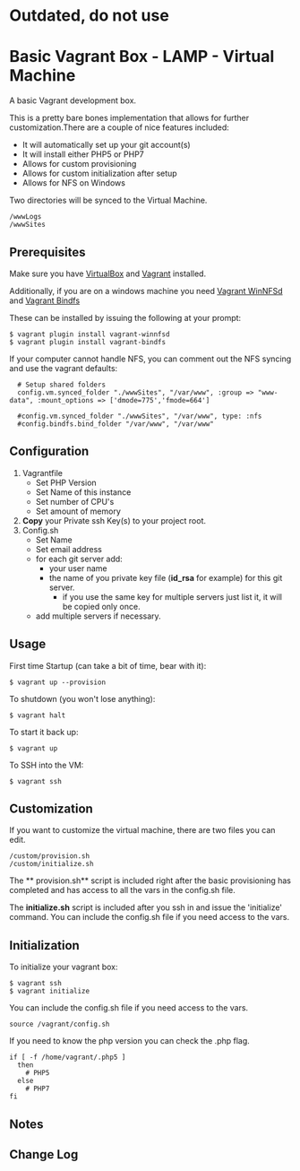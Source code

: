 # Outdated, do not use

# Basic Vagrant Box  - LAMP - Virtual Machine
A basic Vagrant development box.

This is a pretty bare bones implementation that allows for further customization.There are a couple of nice features included:
- It will automatically set up your git account(s)
- It will install either PHP5 or PHP7
- Allows for custom provisioning
- Allows for custom initialization after setup
- Allows for NFS on Windows

Two directories will be synced to the Virtual Machine.
```
/wwwLogs
/wwwSites
```
## Prerequisites

Make sure you have [VirtualBox](https://www.virtualbox.org/wiki/Downloads) and [Vagrant](https://www.vagrantup.com/) installed.

Additionally, if you are on a windows machine you need [Vagrant WinNFSd](https://github.com/winnfsd/vagrant-winnfsd) and [Vagrant Bindfs](https://github.com/gael-ian/vagrant-bindfs)

These can be installed by issuing the following at your prompt:
```
$ vagrant plugin install vagrant-winnfsd
$ vagrant plugin install vagrant-bindfs
```
If your computer cannot handle NFS, you can comment out the NFS syncing and use the vagrant defaults:
```
  # Setup shared folders
  config.vm.synced_folder "./wwwSites", "/var/www", :group => "www-data", :mount_options => ['dmode=775','fmode=664']

  #config.vm.synced_folder "./wwwSites", "/var/www", type: :nfs
  #config.bindfs.bind_folder "/var/www", "/var/www"
```
    
## Configuration
1. Vagrantfile
	- Set PHP Version
	- Set Name of this instance
	- Set number of CPU's
	- Set amount of memory
2. **Copy** your Private ssh Key(s) to your project root.
3. Config.sh
	- Set Name
    - Set email address
	- for each git server add:
		-  your user name
		-  the name of you private key file (**id_rsa** for example) for this git server.
			- if you use the same key for multiple servers just list it, it will be copied only once. 
	- add multiple servers if necessary.

## Usage
First time Startup (can take a bit of time, bear with it):
```
$ vagrant up --provision
```
To shutdown (you won't lose anything):
```
$ vagrant halt
```
To start it back up:
```
$ vagrant up
```
To SSH into the VM:
```
$ vagrant ssh
```
## Customization
If you want to customize the virtual machine, there are two files you can edit.
```
/custom/provision.sh
/custom/initialize.sh
```
The ** provision.sh** script is included right after the basic provisioning has completed and has access to all the vars in the config.sh file.

The **initialize.sh** script is included after you ssh in and issue the 'initialize' command. You can include the config.sh file if you need access to the vars.

## Initialization
To initialize your vagrant box:
```
$ vagrant ssh
$ vagrant initialize
```
 You can include the config.sh file if you need access to the vars.
```
source /vagrant/config.sh
```
If you need to know the php version you can check the .php flag.
```
if [ -f /home/vagrant/.php5 ]
  then
    # PHP5
  else
    # PHP7
fi
```

## Notes

## Change Log







